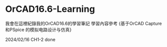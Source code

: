 # OrCAD16.6-Learning

我會在這裡紀錄我的OrCAD16.6的學習筆記
學習內容參考 {基于OrCAD Capture 和PSpice 的模拟电路设计与仿真}

2024/02/16 CH1-2 done

